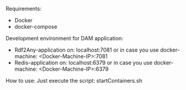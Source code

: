 Requirements:
- Docker
- docker-compose

Development environment for DAM application:
- Rdf2Any-application on: localhost:7081 or in case you use docker-machine: \<Docker-Machine-IP\>:7081
- Redis-application on: localhost:6379 or in case you use docker-machine: \<Docker-Machine-IP\>:6379

How to use:
Just execute the script:
startContainers.sh
